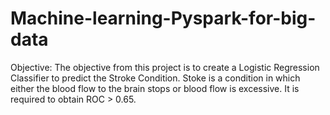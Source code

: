 # Machine-learning-Pyspark-for-big-data
Objective:
The objective from this project is to create a Logistic Regression Classifier to predict the Stroke Condition.
Stoke is a condition in which either the blood flow to the brain stops or blood flow is excessive.
It is required to obtain ROC > 0.65.
